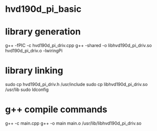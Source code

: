 # hvd190d_pi_basic

# library generation
g++ -fPIC -c hvd190d_pi_driv.cpp
g++ -shared -o libhvd190d_pi_driv.so hvd190d_pi_driv.o -lwiringPi

# library linking
sudo cp hvd190d_pi_driv.h /usr/include
sudo cp libhvd190d_pi_driv.so /usr/lib
sudo ldconfig

# g++ compile commands
g++ -c main.cpp
g++ -o main main.o /usr/lib/libhvd190d_pi_driv.so
